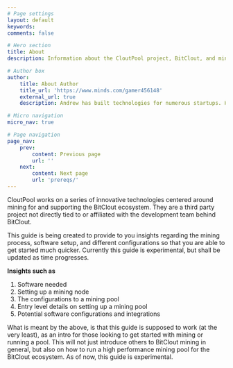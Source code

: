 ```yaml
---
# Page settings
layout: default
keywords:
comments: false

# Hero section
title: About
description: Information about the CloutPool project, BitClout, and mining in general.

# Author box
author:
    title: About Author
    title_url: 'https://www.minds.com/gamer456148'
    external_url: true
    description: Andrew has built technologies for numerous startups. He currently does research in Computational Genomics, Distributed Systems, and Quantum Computing. He is a Copt, and likes to play a variety of sports or build things in his free time.

# Micro navigation
micro_nav: true

# Page navigation
page_nav:
    prev:
        content: Previous page
        url: ''
    next:
        content: Next page
        url: 'prereqs/'
---
```

CloutPool works on a series of innovative technologies centered around mining for and supporting the BitClout ecosystem. They are a third party project not directly tied to or affiliated with the development team behind BitClout. 

This guide is being created to provide to you insights regarding the mining process, software setup, and different configurations so that you are able to get started much quicker. Currently this guide is experimental, but shall be updated as time progresses.

**Insights such as**
1. Software needed
2. Setting up a mining node
3. The configurations to a mining pool
4. Entry level details on setting up a mining pool
5. Potential software configurations and integrations

What is meant by the above, is that this guide is supposed to work (at the very least), as an intro for those looking to get started with mining or running a pool. This will not just introduce others to BitClout mining in general, but also on how to run a high performance mining pool for the BitClout ecosystem. As of now, this guide is experimental.
